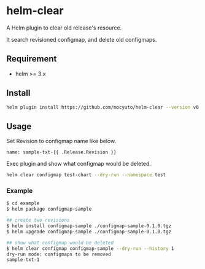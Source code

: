 # helm-clear

A Helm plugin to clear old release's resource.

It search revisioned configmap, and delete old configmaps.

## Requirement

- helm >= 3.x

## Install

```bash
helm plugin install https://github.com/mocyuto/helm-clear --version v0.x.x
```

## Usage

Set Revision to configmap name like below.
```
name: sample-txt-{{ .Release.Revision }}
```

Exec plugin and show what configmap would be deleted.

```bash
helm clear configmap test-chart --dry-run --namespace test
```

### Example

```bash
$ cd example
$ helm package configmap-sample

## create two revisions
$ helm install configmap-sample ./configmap-sample-0.1.0.tgz
$ helm upgrade configmap-sample ./configmap-sample-0.1.0.tgz

## show what configmap would be deleted
$ helm clear configmap configmap-sample --dry-run --history 1
dry-run mode: configmaps to be removed
sample-txt-1
```

